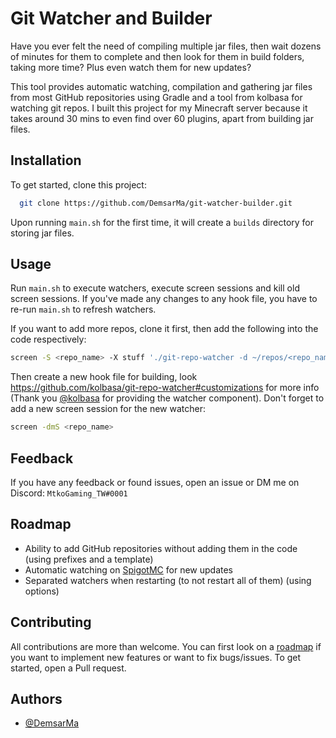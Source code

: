 
# Git Watcher and Builder

Have you ever felt the need of compiling multiple jar files, then wait dozens of minutes for them to complete and then look for them in build folders, taking more time? Plus even watch them for new updates?

This tool provides automatic watching, compilation and gathering jar files from most GitHub repositories using Gradle and a tool from kolbasa for watching git repos. I built this project for my Minecraft server because it takes around 30 mins to even find over 60 plugins, apart from building jar files.




## Installation

To get started, clone this project:

```bash
  git clone https://github.com/DemsarMa/git-watcher-builder.git
```
Upon running `main.sh` for the first time, it will create a `builds` directory for storing jar files.

## Usage

Run `main.sh` to execute watchers, execute screen sessions and kill old screen sessions. If you've made any changes to any hook file, you have to re-run `main.sh` to refresh watchers.

If you want to add more repos, clone it first, then add the following into the code respectively:
```bash
screen -S <repo_name> -X stuff './git-repo-watcher -d ~/repos/<repo_name>" -h ~/repos/hooks/<repo_name>\n'
```
Then create a new hook file for building, look https://github.com/kolbasa/git-repo-watcher#customizations for more info (Thank you [@kolbasa](https://github.com/kolbasa) for providing the watcher component). Don't forget to add a new screen session for the new watcher:
```bash
screen -dmS <repo_name>
```

## Feedback

If you have any feedback or found issues, open an issue or DM me on Discord: `MtkoGaming_TW#0001`


## Roadmap

- Ability to add GitHub repositories without adding them in the code (using prefixes and a template)
- Automatic watching on [SpigotMC](https://spigotmc.org) for new updates
- Separated watchers when restarting (to not restart all of them) (using options)
## Contributing

All contributions are more than welcome. You can first look on a [roadmap](https://github.com/DemsarMa/git-watcher-builder#roadmap) if you want to implement new features or want to fix bugs/issues. To get started, open a Pull request.


## Authors

- [@DemsarMa](https://github.com/DemsarMa)

